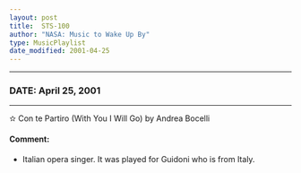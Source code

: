 ```yaml
---
layout: post
title:  STS-100
author: "NASA: Music to Wake Up By"
type: MusicPlaylist
date_modified: 2001-04-25
---
```


----
### DATE: April 25, 2001
----
✫ Con te Partiro (With You I Will Go) by Andrea Bocelli

#### Comment:
* Italian opera singer. It was played for Guidoni who is from Italy.

